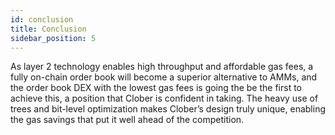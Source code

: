 ```yaml
---
id: conclusion
title: Conclusion
sidebar_position: 5
---
```


As layer 2 technology enables high throughput and affordable gas fees, a fully on-chain order book will become a superior alternative to AMMs, and the order book DEX with the lowest gas fees is going the be the first to achieve this, a position that Clober is confident in taking.
The heavy use of trees and bit-level optimization makes Clober’s design truly unique, enabling the gas savings that put it well ahead of the competition.
